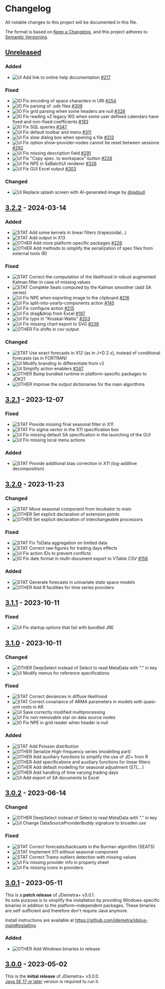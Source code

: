 # Changelog

All notable changes to this project will be documented in this file.

The format is based on [Keep a Changelog](https://keepachangelog.com/en/1.0.0/), and this project adheres
to [Semantic Versioning](https://semver.org/spec/v2.0.0.html).

## [Unreleased]

### Added

- ![UI] Add link to online help documentation [#217](https://github.com/jdemetra/jdplus-main/issues/217)

### Fixed

- ![IO] Fix encoding of space characters in URI [#254](https://github.com/jdemetra/jdplus-main/issues/254)
- ![IO] Fix parsing of .ods files [#309](https://github.com/jdemetra/jdplus-main/issues/309)
- ![IO] Fix grid parsing when some headers are null [#328](https://github.com/jdemetra/jdplus-main/issues/328)
- ![IO] Fix reading v2 legacy WS when some user defined calendars have fixed and non-fixed coefficients [#183](https://github.com/jdemetra/jdplus-main/issues/183)
- ![IO] Fix SQL queries [#347](https://github.com/jdemetra/jdplus-main/issues/347)
- ![UI] Fix default toolbar and menu [#311](https://github.com/jdemetra/jdplus-main/issues/311)
- ![UI] Fix slow dialog box when opening a file [#313](https://github.com/jdemetra/jdplus-main/issues/313)
- ![UI] Fix option show-provider-nodes cannot be reset between sessions [#292](https://github.com/jdemetra/jdplus-main/issues/292)
- ![UI] Fix missing description field [#291](https://github.com/jdemetra/jdplus-main/issues/291)
- ![UI] Fix "Copy spec. to workspace" button [#228](https://github.com/jdemetra/jdplus-main/issues/228)
- ![UI] Fix NPE in SaBatchUI renderer [#326](https://github.com/jdemetra/jdplus-main/issues/326)
- ![UI] Fix GUI Excel output [#303](https://github.com/jdemetra/jdplus-main/issues/303)

### Changed

- ![UI] Replace splash screen with AI-generated image by [@jadoull](https://github.com/jadoull)

## [3.2.2] - 2024-03-14

### Added

- ![STAT] Add some kernels in linear filters (trapezoidal...)
- ![STAT] Add output in X13
- ![OTHER] Add more platform-specific packages [#226](https://github.com/jdemetra/jdplus-main/issues/226)
- ![OTHER] Add methods to simplify the serialization of spec files from external tools (R)

### Fixed

- ![STAT] Correct the computation of the likelihood in robust augmented Kalman filter in case of missing values
- ![STAT] Complete Seats computed by the Kalman smoother (add SA series)
- ![UI] Fix NPE when exporting image to the clipboard [#216](https://github.com/jdemetra/jdplus-main/issues/216)
- ![UI] Fix split-into-yearly-components action [#145](https://github.com/jdemetra/jdplus-main/issues/145)
- ![UI] Fix configure action [#215](https://github.com/jdemetra/jdplus-main/issues/215)
- ![UI] Fix drag&drop from Excel [#197](https://github.com/jdemetra/jdplus-main/issues/197)
- ![UI] Fix typo in "Kruskal-Wallis" [#203](https://github.com/jdemetra/jdplus-main/issues/203)
- ![UI] Fix missing chart export to SVG [#238](https://github.com/jdemetra/jdplus-main/issues/238)
- ![OTHER] Fix shifts in csv output

### Changed

- ![STAT] Use exact forecasts in X12 (as in J+D 2.x), instead of conditional forecasts (as in FORTRAN)
- ![UI] Modify branding to differentiate from v2
- ![UI] Simplify action enablers [#247](https://github.com/jdemetra/jdplus-main/issues/247)
- ![OTHER] Bump bundled runtime in platform-specific packages to JDK21
- ![OTHER] Improve the output dictionaries for the main algorithms

## [3.2.1] - 2023-12-07

### Fixed

- ![STAT] Provide missing final seasonal filter in X11
- ![STAT] Fix sigma vector in the X11 specification box
- ![UI] Fix missing default SA specification in the launching of the GUI
- ![UI] Fix missing local menu actions

### Added

- ![STAT] Provide additional bias correction in X11 (log-additive decomposition)

## [3.2.0] - 2023-11-23

### Changed

- ![STAT] Move seasonal component from incubator to main
- ![OTHER] Set explicit declaration of extension points
- ![OTHER] Set explicit declaration of interchangeable processors

### Fixed

- ![STAT] Fix TsData aggregation on limited data
- ![STAT] Correct raw figures for trading days effects
- ![UI] Fix action IDs to prevent conflicts
- ![IO] Fix date format in multi-document export to VTable CSV [#156](https://github.com/jdemetra/jdplus-main/issues/156)

### Added

- ![STAT] Generate forecasts in univariate state space models
- ![OTHER] Add R facilities for time series providers

## [3.1.1] - 2023-10-11

### Fixed

- ![UI] Fix startup options that fail with bundled JRE

## [3.1.0] - 2023-10-11

### Changed

- ![OTHER] DeepSelect instead of Select to read MetaData with "." in key
- ![UI] Modify menus for reference specifications

### Fixed

- ![STAT] Correct deviances in diffuse likelihood
- ![STAT] Correct covariance of ARMA parameters in models with quasi-unit roots in AR
- ![UI] Save correctly modified multiprocessing
- ![UI] Fix non-removable star on data source nodes
- ![IO] Fix NPE in grid reader when header is null

### Added

- ![STAT] Add Poisson distribution
- ![OTHER] Serialize High-frequency series (modelling part)
- ![OTHER] Add auxiliary functions to simplify the use of JD+ from R
- ![OTHER] Add specifications and auxiliary functions for linear filters
- ![OTHER] Add default modelling for seasonal adjustment (STL...)
- ![OTHER] Add handling of time varying trading days
- ![UI] Add export of SA documents to Excel

## [3.0.2] - 2023-06-14

### Changed

- ![OTHER] DeepSelect instead of Select to read MetaData with "." in key
- ![UI] Change DataSourceProviderBuddy signature to broaden use

### Fixed

- ![STAT] Correct forecasts/backcasts in the Burman algorithm (SEATS)
- ![STAT] Implement X11 without seasonal component
- ![STAT] Correct Tramo outliers detection with missing values
- ![UI] Fix missing provider info in property sheet
- ![UI] Fix missing icons in providers

## [3.0.1] - 2023-05-11

This is a **patch release** of JDemetra+ v3.0.1.  
Its sole purpose is to simplify the installation by providing Windows-specific binaries in addition to the platform-independent packages.
These binaries are self-sufficient and therefore don't require Java anymore.

Install instructions are available at https://github.com/jdemetra/jdplus-main#installing.

### Added

- ![OTHER] Add Windows binaries to release

## [3.0.0] - 2023-05-02

This is the **initial release** of JDemetra+ v3.0.0.  
[Java SE 17 or later](https://whichjdk.com/) version is required to run it.

[Unreleased]: https://github.com/jdemetra/jd3-main/compare/v3.2.2...HEAD
[3.2.2]: https://github.com/jdemetra/jd3-main/compare/v3.2.1...v3.2.2
[3.2.1]: https://github.com/jdemetra/jd3-main/compare/v3.2.0...v3.2.1
[3.2.0]: https://github.com/jdemetra/jd3-main/compare/v3.1.1...v3.2.0
[3.1.1]: https://github.com/jdemetra/jd3-main/compare/v3.1.0...v3.1.1
[3.1.0]: https://github.com/jdemetra/jd3-main/compare/v3.0.2...v3.1.0
[3.0.2]: https://github.com/jdemetra/jd3-main/compare/v3.0.1...v3.0.2
[3.0.1]: https://github.com/jdemetra/jd3-main/compare/v3.0.0...v3.0.1
[3.0.0]: https://github.com/jdemetra/jd3-main/releases/tag/v3.0.0

[STAT]: https://img.shields.io/badge/-STAT-068C09
[OTHER]: https://img.shields.io/badge/-OTHER-e4e669
[IO]: https://img.shields.io/badge/-IO-F813F7
[UI]: https://img.shields.io/badge/-UI-5319E7

